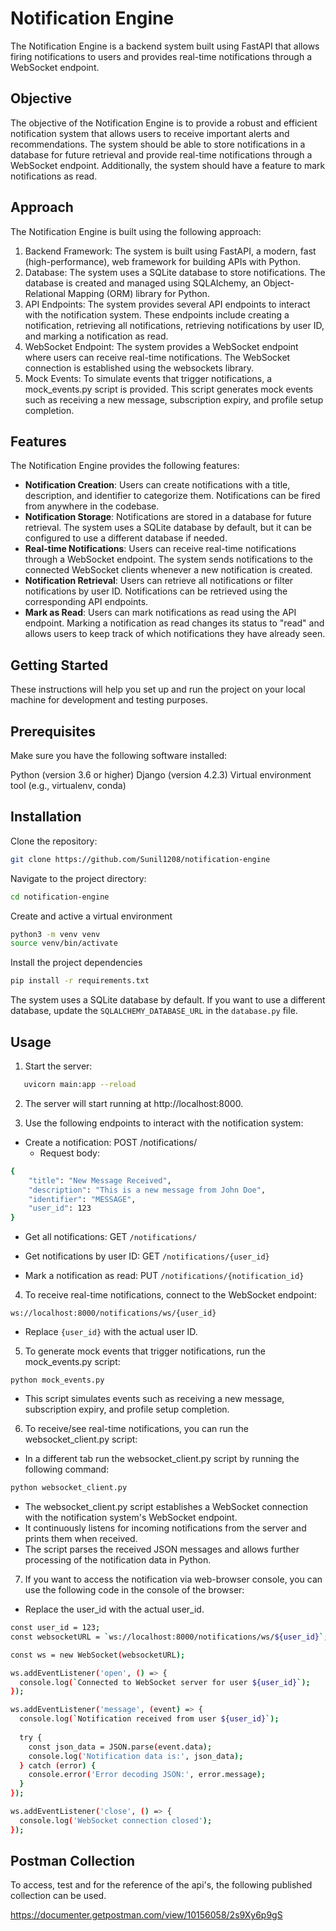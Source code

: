 
# Notification Engine

The Notification Engine is a backend system built using FastAPI that allows firing notifications to users and provides real-time notifications through a WebSocket endpoint.

## Objective

The objective of the Notification Engine is to provide a robust and efficient notification system that allows users to receive important alerts and recommendations. The system should be able to store notifications in a database for future retrieval and provide real-time notifications through a WebSocket endpoint. Additionally, the system should have a feature to mark notifications as read.

## Approach

The Notification Engine is built using the following approach:
1. Backend Framework: The system is built using FastAPI, a modern, fast (high-performance), web framework for building APIs with Python.
2. Database: The system uses a SQLite database to store notifications. The database is created and managed using SQLAlchemy, an Object-Relational Mapping (ORM) library for Python.
3. API Endpoints: The system provides several API endpoints to interact with the notification system. These endpoints include creating a notification, retrieving all notifications, retrieving notifications by user ID, and marking a notification as read.
4. WebSocket Endpoint: The system provides a WebSocket endpoint where users can receive real-time notifications. The WebSocket connection is established using the websockets library.
5. Mock Events: To simulate events that trigger notifications, a mock_events.py script is provided. This script generates mock events such as receiving a new message, subscription expiry, and profile setup completion.

## Features

The Notification Engine provides the following features:
- __Notification Creation__: Users can create notifications with a title, description, and identifier to categorize them. Notifications can be fired from anywhere in the codebase.
- __Notification Storage__: Notifications are stored in a database for future retrieval. The system uses a SQLite database by default, but it can be configured to use a different database if needed.
- __Real-time Notifications__: Users can receive real-time notifications through a WebSocket endpoint. The system sends notifications to the connected WebSocket clients whenever a new notification is created.
- __Notification Retrieval__: Users can retrieve all notifications or filter notifications by user ID. Notifications can be retrieved using the corresponding API endpoints.
- __Mark as Read__: Users can mark notifications as read using the API endpoint. Marking a notification as read changes its status to "read" and allows users to keep track of which notifications they have already seen.

## Getting Started

These instructions will help you set up and run the project on your local machine for development and testing purposes.

## Prerequisites

Make sure you have the following software installed:

Python (version 3.6 or higher)
Django (version 4.2.3)
Virtual environment tool (e.g., virtualenv, conda)



## Installation

Clone the repository:

```bash
git clone https://github.com/Sunil1208/notification-engine
```

Navigate to the project directory:
```bash
cd notification-engine
```

Create and active a virtual environment

```bash
python3 -m venv venv
source venv/bin/activate
```
    
Install the project dependencies

```bash
pip install -r requirements.txt
```

The system uses a SQLite database by default. If you want to use a different database, update the `SQLALCHEMY_DATABASE_URL` in the `database.py` file.

## Usage

1. Start the server:

```bash
   uvicorn main:app --reload
```

2. The server will start running at http://localhost:8000.

3. Use the following endpoints to interact with the notification system:

- Create a notification: POST /notifications/
    - Request body:

```bash
{
    "title": "New Message Received",
    "description": "This is a new message from John Doe",
    "identifier": "MESSAGE",
    "user_id": 123
}
```
- Get all notifications: GET `/notifications/`

- Get notifications by user ID: GET `/notifications/{user_id}`

- Mark a notification as read: PUT `/notifications/{notification_id}`

4. To receive real-time notifications, connect to the WebSocket endpoint:

```
ws://localhost:8000/notifications/ws/{user_id}
```
- Replace `{user_id}` with the actual user ID.

5. To generate mock events that trigger notifications, run the mock_events.py script:

```python mock_events.py```

- This script simulates events such as receiving a new message, subscription expiry, and profile setup completion.

6. To receive/see real-time notifications, you can run the websocket_client.py script:
- In a different tab run the websocket_client.py script by running the following command:
```bash
python websocket_client.py
```
- The websocket_client.py script establishes a WebSocket connection with the notification system's WebSocket endpoint.
- It continuously listens for incoming notifications from the server and prints them when received.
- The script parses the received JSON messages and allows further processing of the notification data in Python.

7. If you want to access the notification via web-browser console, you can use the following code in the console of the browser:
- Replace the user_id with the actual user_id.
```bash
const user_id = 123;
const websocketURL = `ws://localhost:8000/notifications/ws/${user_id}`;

const ws = new WebSocket(websocketURL);

ws.addEventListener('open', () => {
  console.log(`Connected to WebSocket server for user ${user_id}`);
});

ws.addEventListener('message', (event) => {
  console.log(`Notification received from user ${user_id}`);
  
  try {
    const json_data = JSON.parse(event.data);
    console.log('Notification data is:', json_data);
  } catch (error) {
    console.error('Error decoding JSON:', error.message);
  }
});

ws.addEventListener('close', () => {
  console.log('WebSocket connection closed');
});

```
## Postman Collection

To access, test and for the reference of the api's, the following published collection can be used.

https://documenter.getpostman.com/view/10156058/2s9Xy6p9gS